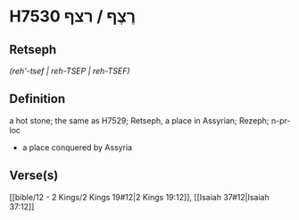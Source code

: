 # H7530 רֶצֶף / רצף

## Retseph

_(reh'-tsef | reh-TSEP | reh-TSEF)_

## Definition

a hot stone; the same as H7529; Retseph, a place in Assyrian; Rezeph; n-pr-loc

- a place conquered by Assyria

## Verse(s)

[[bible/12 - 2 Kings/2 Kings 19#12|2 Kings 19:12]], [[Isaiah 37#12|Isaiah 37:12]]